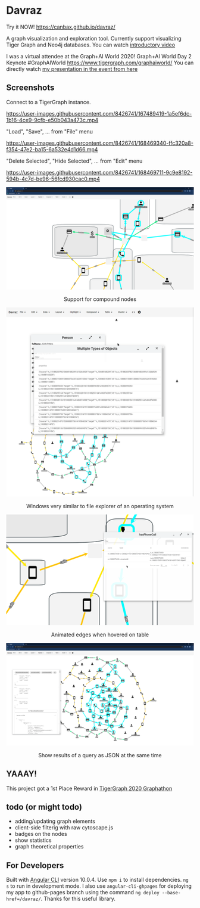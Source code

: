 # Davraz

Try it NOW! https://canbax.github.io/davraz/

A graph visualization and exploration tool. Currently support visualizing Tiger Graph and Neo4j databases. You can watch [introductory video](https://www.youtube.com/watch?v=I8BgFve4sA8)

I was a virtual attendee at the Graph+AI World 2020! Graph+AI World Day 2 Keynote #GraphAIWorld https://www.tigergraph.com/graphaiworld/
You can directly watch [my presentation in the event from here](https://player.vimeo.com/video/463259298#t=49m08s)

## Screenshots

Connect to a TigerGraph instance.

https://user-images.githubusercontent.com/8426741/167489419-1a5ef6dc-1b16-4ce9-9cfb-e50b043a473c.mp4

"Load", "Save", ... from "File" menu


https://user-images.githubusercontent.com/8426741/168469340-ffc320a8-f354-47e2-ba15-6a532e4d1d66.mp4

"Delete Selected", "Hide Selected", ... from "Edit" menu


https://user-images.githubusercontent.com/8426741/168469711-9c9e8192-594b-4c7d-be96-56fcd930cac0.mp4


<p align="center">
    <img src="doc/img/compound_nodes.png" width="600"/>
</p>
<p align="center">
  Support for compound nodes
</p>

<p align="center">
    <img src="doc/img/File Explorer like windows.gif" width="600"/>
</p>
<p align="center">
  Windows very similar to file explorer of an operating system
</p>

<p align="center">
    <img src="doc/img/animated_edges_on_table_hover.gif" width="600"/>
</p>
<p align="center">
  Animated edges when hovered on table
</p>

<p align="center">
    <img src="doc/img/show_results_of_installed_query_as_json.png" width="600"/>
</p>
<p align="center">
  Show results of a query as JSON at the same time
</p>

## YAAAY!

This project got a 1st Place Reward in [TigerGraph 2020 Graphathon](https://devpost.com/software/graphex)

## todo (or might todo)

- adding/updating graph elements
- client-side filterig with raw cytoscape.js
- badges on the nodes
- show statistics
- graph theoretical properties

## For Developers
Built with [Angular CLI](https://github.com/angular/angular-cli) version 10.0.4.
Use `npm i` to install dependencies. `ng s` to run in development mode. 
I also use `angular-cli-ghpages` for deploying my app to github-pages branch using the command `ng deploy --base-href=/davraz/`. Thanks for this useful library.
